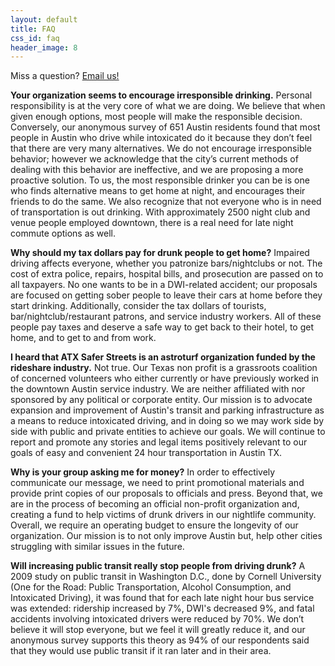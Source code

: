 ```yaml
---
layout: default
title: FAQ
css_id: faq
header_image: 8
---
```


Miss a question? [Email us!](mailto:atxsaferstreets@gmail.com)

**Your organization seems to encourage irresponsible drinking.**
Personal responsibility is at the very core of what we are doing. We believe that when given enough options, most people will make the responsible decision. Conversely, our anonymous survey of 651 Austin residents found that most people in Austin who drive while intoxicated do it because they don’t feel that there are very many alternatives. We do not encourage irresponsible behavior; however we acknowledge that the city’s current methods of dealing with this behavior are ineffective, and we are proposing a more proactive solution. To us, the most responsible drinker you can be is one who finds alternative means to get home at night, and encourages their friends to do the same. We also recognize that not everyone who is in need of transportation is out drinking. With approximately 2500 night club and venue people employed downtown, there is a real need for late night commute options as well.

 **Why should my tax dollars pay for drunk people to get home?**
Impaired driving affects everyone, whether you patronize bars/nightclubs or not. The cost of extra police, repairs, hospital bills, and prosecution are passed on to all taxpayers. No one wants to be in a DWI-related accident; our proposals are focused on getting sober people to leave their cars at home before they start drinking. Additionally, consider the tax dollars of tourists, bar/nightclub/restaurant patrons, and service industry workers. All of these people pay taxes and deserve a safe way to get back to their hotel, to get home, and to get to and from work.

 **I heard that ATX Safer Streets is an astroturf organization funded by the rideshare industry.**
Not true. Our Texas non profit is a grassroots coalition of concerned volunteers who either currently or have previously worked in the downtown Austin service industry. We are neither affiliated with nor sponsored by any political or corporate entity. Our mission is to advocate expansion and improvement of Austin's transit and parking infrastructure as a means to reduce intoxicated driving, and in doing so we may work side by side with public and private entities to achieve our goals. We will continue to report and promote any stories and legal items positively relevant to our goals of easy and convenient 24 hour transportation in Austin TX.

 **Why is your group asking me for money?**
In order to effectively communicate our message, we need to print promotional materials and provide print copies of our proposals to officials and press. Beyond that, we are in the process of becoming an official non-profit organization and, creating a fund to help victims of drunk drivers in our nightlife community. Overall, we require an operating budget to ensure the longevity of our organization. Our mission is to not only improve Austin but, help other cities struggling with similar issues in the future.

 **Will increasing public transit really stop people from driving drunk?**
A 2009 study on public transit in Washington D.C., done by Cornell University (One for the Road: Public Transportation, Alcohol Consumption, and Intoxicated Driving), it was found that for each late night hour bus service was extended: ridership increased by 7%, DWI's decreased 9%, and fatal accidents involving intoxicated drivers were reduced by 70%. We don’t believe it will stop everyone, but we feel it will greatly reduce it, and our anonymous survey supports this theory as 94% of our respondents said that they would use public transit if it ran later and in their area.
